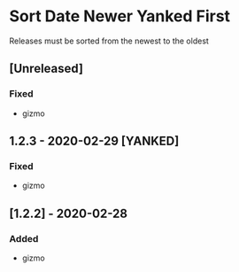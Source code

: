 # Sort Date Newer Yanked First
Releases must be sorted from the newest to the oldest
## [Unreleased]
### Fixed
- gizmo
## 1.2.3 - 2020-02-29 [YANKED]
### Fixed
- gizmo
## [1.2.2] - 2020-02-28
### Added
- gizmo

